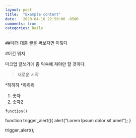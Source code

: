 ```yaml
---
layout: post
title:  "Example content"
date:   2020-04-16 22:50:00 -0500
comments: true
categories: Daily
---
```


##헤더
대충 글을 써보자면 이렇다

#이건 뭐지

마크업 글쓰기에 좀 익숙해 져야만 할 것이다.
>새로운 시작

*하하하
*하하하

1. 숫자
2. 숫자2



```function()```

function trigger_alert(){
  alert("Lorem Ipsum dolor sit amet");
}

trigger_alert();